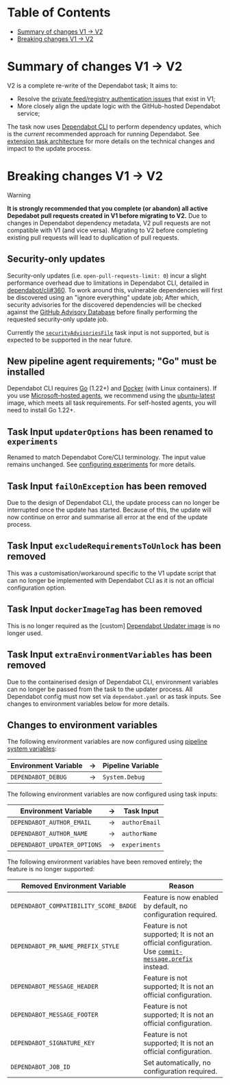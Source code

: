
# Table of Contents

- [Summary of changes V1 → V2](#summary-of-changes-v1--v2)
- [Breaking changes V1 → V2](#breaking-changes-v1--v2)

# Summary of changes V1 → V2

V2 is a complete re-write of the Dependabot task; It aims to:

- Resolve the [private feed/registry authentication issues](https://github.com/tinglesoftware/dependabot-azure-devops/discussions/1317) that exist in V1;
- More closely align the update logic with the GitHub-hosted Dependabot service;

The task now uses [Dependabot CLI](https://github.com/dependabot/cli) to perform dependency updates, which is the _current_ recommended approach for running Dependabot. See [extension task architecture](../extension.md#architecture) for more details on the technical changes and impact to the update process.

# Breaking changes V1 → V2

> [!WARNING]
> **It is strongly recommended that you complete (or abandon) all active Depedabot pull requests created in V1 before migrating to V2.** Due to changes in Dependabot dependency metadata, V2 pull requests are not compatible with V1 (and vice versa). Migrating to V2 before completing existing pull requests will lead to duplication of pull requests.

## Security-only updates

Security-only updates (i.e. `open-pull-requests-limit: 0`) incur a slight performance overhead due to limitations in Dependabot CLI, detailed in [dependabot/cli#360](https://github.com/dependabot/cli/issues/360). To work around this, vulnerable dependencies will first be discovered using an "ignore everything" update job; After which, security advisories for the discovered dependencies will be checked against the [GitHub Advisory Database](https://github.com/advisories) before finally performing the requested security-only update job.

Currently the [`securityAdvisoriesFile`](../../README.md#configuring-security-advisories-and-known-vulnerabilities) task input is not supported, but is expected to be supported in the near future.

## New pipeline agent requirements; "Go" must be installed

Dependabot CLI requires [Go](https://go.dev/doc/install) (1.22+) and [Docker](https://docs.docker.com/engine/install/) (with Linux containers).
If you use [Microsoft-hosted agents](https://learn.microsoft.com/en-us/azure/devops/pipelines/agents/hosted?view=azure-devops&tabs=yaml#software), we recommend using the [ubuntu-latest](https://github.com/actions/runner-images/blob/main/images/ubuntu/Ubuntu2404-Readme.md) image, which meets all task requirements.
For self-hosted agents, you will need to install Go 1.22+.

## Task Input `updaterOptions` has been renamed to `experiments`

Renamed to match Dependabot Core/CLI terminology. The input value remains unchanged. See [configuring experiments](../../README.md#configuring-experiments) for more details.

## Task Input `failOnException` has been removed

Due to the design of Dependabot CLI, the update process can no longer be interrupted once the update has started. Because of this, the update will now continue on error and summarise all error at the end of the update process.

## Task Input `excludeRequirementsToUnlock` has been removed

This was a customisation/workaround specific to the V1 update script that can no longer be implemented with Dependabot CLI as it is not an official configuration option.

## Task Input `dockerImageTag` has been removed

This is no longer required as the [custom] [Dependabot Updater image](../updater.md) is no longer used.

## Task Input `extraEnvironmentVariables` has been removed

Due to the containerised design of Dependabot CLI, environment variables can no longer be passed from the task to the updater process. All Dependabot config must now set via `dependabot.yaml` or as task inputs. See changes to environment variables below for more details.

## Changes to environment variables

The following environment variables are now configured using [pipeline system variables](https://learn.microsoft.com/en-us/azure/devops/pipelines/process/variables?view=azure-devops&tabs=yaml%2Cbatch#system-variables):

| Environment Variable | → | Pipeline Variable |
|--|--|--|
|`DEPENDABOT_DEBUG`| → |`System.Debug`|

The following environment variables are now configured using task inputs:

| Environment Variable | → | Task Input |
|--|--|--|
|`DEPENDABOT_AUTHOR_EMAIL`| → |`authorEmail`|
|`DEPENDABOT_AUTHOR_NAME`| → |`authorName`|
|`DEPENDABOT_UPDATER_OPTIONS`| → |`experiments`|

The following environment variables have been removed entirely; the feature is no longer supported:

| Removed Environment Variable | Reason |
|--|--|
|`DEPENDABOT_COMPATIBILITY_SCORE_BADGE`| Feature is now enabled by default, no configuration required. |
|`DEPENDABOT_PR_NAME_PREFIX_STYLE`| Feature is not supported; It is not an official configuration. Use [`commit-message.prefix`](https://docs.github.com/en/code-security/dependabot/dependabot-version-updates/configuration-options-for-the-dependabot.yml-file#commit-message) instead. |
|`DEPENDABOT_MESSAGE_HEADER`| Feature is not supported; It is not an official configuration. |
|`DEPENDABOT_MESSAGE_FOOTER`| Feature is not supported; It is not an official configuration. |
|`DEPENDABOT_SIGNATURE_KEY`| Feature is not supported; It is not an official configuration. |
|`DEPENDABOT_JOB_ID`| Set automatically, no configuration required. |
